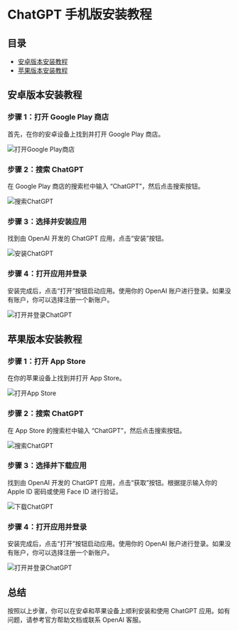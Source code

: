 # ChatGPT 手机版安装教程

## 目录
- [安卓版本安装教程](#安卓版本安装教程)
- [苹果版本安装教程](#苹果版本安装教程)

## 安卓版本安装教程

### 步骤 1：打开 Google Play 商店

首先，在你的安卓设备上找到并打开 Google Play 商店。

![打开Google Play商店](path_to_your_image_1)

### 步骤 2：搜索 ChatGPT

在 Google Play 商店的搜索栏中输入 “ChatGPT”，然后点击搜索按钮。

![搜索ChatGPT](path_to_your_image_2)

### 步骤 3：选择并安装应用

找到由 OpenAI 开发的 ChatGPT 应用，点击“安装”按钮。

![安装ChatGPT](path_to_your_image_3)

### 步骤 4：打开应用并登录

安装完成后，点击“打开”按钮启动应用。使用你的 OpenAI 账户进行登录。如果没有账户，你可以选择注册一个新账户。

![打开并登录ChatGPT](path_to_your_image_4)

## 苹果版本安装教程

### 步骤 1：打开 App Store

在你的苹果设备上找到并打开 App Store。

![打开App Store](path_to_your_image_5)

### 步骤 2：搜索 ChatGPT

在 App Store 的搜索栏中输入 “ChatGPT”，然后点击搜索按钮。

![搜索ChatGPT](path_to_your_image_6)

### 步骤 3：选择并下载应用

找到由 OpenAI 开发的 ChatGPT 应用，点击“获取”按钮。根据提示输入你的 Apple ID 密码或使用 Face ID 进行验证。

![下载ChatGPT](path_to_your_image_7)

### 步骤 4：打开应用并登录

安装完成后，点击“打开”按钮启动应用。使用你的 OpenAI 账户进行登录。如果没有账户，你可以选择注册一个新账户。

![打开并登录ChatGPT](path_to_your_image_8)

## 总结

按照以上步骤，你可以在安卓和苹果设备上顺利安装和使用 ChatGPT 应用。如有问题，请参考官方帮助文档或联系 OpenAI 客服。

